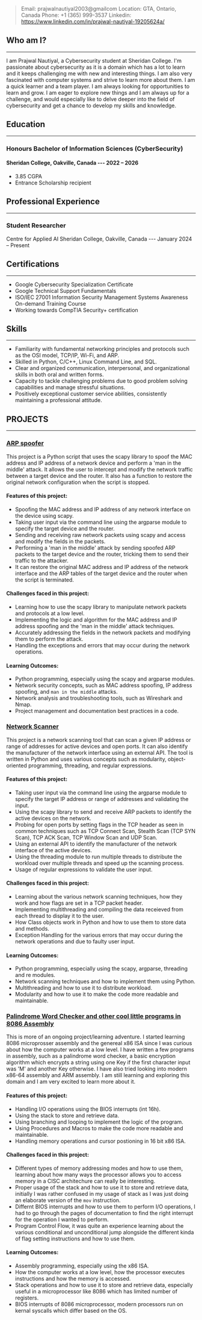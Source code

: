 > Email: prajwalnautiyal2003@gmailcom
> Location: GTA, Ontario, Canada
> Phone: +1 (365) 999-3537
> Linkedin: https://www.linkedin.com/in/prajwal-nautiyal-19205624a/

## Who am I?
* * *
I am Prajwal Nautiyal, a Cybersecurity student at Sheridan College. I'm passionate about cybersecurity as it is a domain which has a lot to learn and it keeps challenging me with new and interesting things. I am also very fascinated with computer systems and strive to learn more about them. I am a quick learner and a team player. I am always looking for opportunities to learn and grow. I am eager to explore new things and I am always up for a challenge, and would especially like to delve deeper into the field of cybersecurity and get a chance to develop my skills and knowledge.


## Education
* * *
### Honours Bachelor of Information Sciences (CyberSecurity)
#### Sheridan College, Oakville, Canada       ---       2022 – 2026
* 3.85 CGPA
* Entrance Scholarship recipient


## Professional Experience
* * *
### Student Researcher
Centre for Applied AI
Sheridan College, Oakville, Canada        ---       January 2024 – Present 


## Certifications
* * *
* Google Cybersecurity Specialization Certificate
* Google Technical Support Fundamentals
* ISO/IEC 27001 Information Security Management Systems Awareness On-demand Training Course
* Working towards CompTIA Security+ certification


## Skills
* * *
* Familiarity with fundamental networking principles and protocols such as the OSI model, TCP/IP, Wi-Fi, and ARP.
* Skilled in Python, C/C++, Linux Command Line, and SQL.
* Clear and organized communication, interpersonal, and organizational skills in both oral and written forms.
* Capacity to tackle challenging problems due to good problem solving capabilities and manage stressful situations.
* Positively exceptional customer service abilities, consistently maintaining a professional attitude.


## PROJECTS
* * *
### [ARP spoofer](https://github.com/PrajwalNa/Spoofer)
This project is a Python script that uses the scapy library to spoof the MAC address and IP address of a network device and perform a 'man in the middle' attack. It allows the user to intercept and modify the network traffic between a target device and the router. It also has a function to restore the original network configuration when the script is stopped.

#### Features of this project:
* Spoofing the MAC address and IP address of any network interface on the device using scapy.
* Taking user input via the command line using the argparse module to specify the target device and the router.
* Sending and receiving raw network packets using scapy and access and modify the fields in the packets.
* Performing a 'man in the middle' attack by sending spoofed ARP packets to the target device and the router, tricking them to send their traffic to the attacker.
* It can restore the original MAC address and IP address of the network interface and the ARP tables of the target device and the router when the script is terminated.

#### Challenges faced in this project:
* Learning how to use the scapy library to manipulate network packets and protocols at a low level.
* Implementing the logic and algorithm for the MAC address and IP address spoofing and the 'man in the middle' attack techniques.
* Accurately addressing the fields in the network packets and modifying them to perform the attack.
* Handling the exceptions and errors that may occur during the network operations.

#### Learning Outcomes:
* Python programming, especially using the scapy and argparse modules.
* Network security concepts, such as MAC address spoofing, IP address spoofing, and `man in the middle` attacks.
* Network analysis and troubleshooting tools, such as Wireshark and Nmap.
* Project management and documentation best practices in a code.


### [Network Scanner](https://github.com/PrajwalNa/NetScanner)
This project is a network scanning tool that can scan a given IP address or range of addresses for active devices and open ports. It can also identify the manufacturer of the network interface using an external API. The tool is written in Python and uses various concepts such as modularity, object-oriented programming, threading, and regular expressions.

#### Features of this project:
* Taking user input via the command line using the argparse module to specify the target IP address or range of addresses and validating the input.
* Using the scapy library to send and receive ARP packets to identify the active devices on the network.
* Probing for open ports by setting flags in the TCP header as seen in common techniques such as TCP Connect Scan, Stealth Scan (TCP SYN Scan), TCP ACK Scan, TCP Window Scan and UDP Scan.
* Using an external API to identify the manufacturer of the network interface of the active devices.
* Using the threading module to run multiple threads to distribute the workload over multiple threads and speed up the scanning process.
* Usage of regular expressions to validate the user input.

#### Challenges faced in this project:
* Learning about the various network scanning techniques, how they work and how flags are set in a TCP packet header.
* Implementing multithreading and compiling the data receieved from each thread to display it to the user.
* How Class objects work in Python and how to use them to store data and methods.
* Exception Handling for the various errors that may occur during the network operations and due to faulty user input.

#### Learning Outcomes:
* Python programming, especially using the scapy, argparse, threading and re modules.
* Network scanning techniques and how to implement them using Python.
* Multithreading and how to use it to distribute workload.
* Modularity and how to use it to make the code more readable and maintainable.


### [Palindrome Word Checker and other cool little programs in 8086 Assembly](https://github.com/PrajwalNa/ASM)
This is more of an ongoing project/learning adventure. I started learning 8086 microprosser assembly and the genereal x86 ISA since I was curious about how the computer works at a low level. I have written a few programs in assembly, such as a palindrome word checker, a basic encryption algorithm which encrypts a string using one Key if the first character input was 'M' and another Key otherwise. I have also tried looking into modern x86-64 assembly and ARM assembly. I am still learning and exploring this domain and I am very excited to learn more about it.

#### Features of this project:
* Handling I/O operations using the BIOS interrupts (int 16h).
* Using the stack to store and retrieve data.
* Using branching and looping to implement the logic of the program.
* Using Procedures and Macros to make the code more readable and maintainable.
* Handling memory operations and cursor postioning in 16 bit x86 ISA.

#### Challenges faced in this project:
* Different types of memory addressing modes and how to use them, learning about how many ways the processor allows you to access memory in a CISC architechure can really be interesting.
* Proper usage of the stack and how to use it to store and retrieve data, initially I was rather confused in my usage of stack as I was just doing an elaborate version of the `mov` instruction.
* Differnt BIOS interrupts and how to use them to perform I/O operations, I had to go through the pages of documentation to find the right interrupt for the operation I wanted to perform.
* Program Control Flow, it was quite an experience learning about the various conditional and unconditional jump alongside the different kinda of flag setting instructions and how to use them.

#### Learning Outcomes:
* Assembly programming, especially using the x86 ISA.
* How the computer works at a low level, how the processor executes instructions and how the memory is accessed.
* Stack operations and how to use it to store and retrieve data, especially useful in a microprocessor like 8086 which has limited number of registers.
* BIOS interrupts of 8086 microprocessor, modern processors run on kernal syscalls which differ based on the OS.